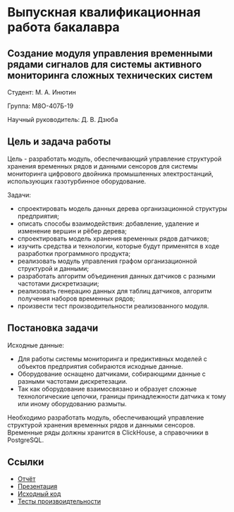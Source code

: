 # Выпускная квалификационная работа бакалавра

## Создание модуля управления временными рядами сигналов для системы активного мониторинга сложных технических систем

Студент: М. А. Инютин

Группа: М8О-407Б-19

Научный руководитель: Д. В. Дзюба

## Цель и задача работы

Цель - разработать модуль, обеспечивающий управление структурой хранения временных рядов и данными сенсоров для системы мониторинга цифрового двойника промышленных электростанций, использующих газотурбинное оборудование.

Задачи:

* спроектировать модель данных дерева организационной структуры предприятия;
* описать способы взаимодействия: добавление, удаление и изменение вершин и рёбер
дерева;
* спроектировать модель хранения временных рядов датчиков;
* изучить средства и технологии, которые будут применятся в ходе разработки
программного продукта;
* реализовать модуль управления графом организационной структурой и данными;
* разработать алгоритм объединения данных датчиков с разными частотами
дискретизации;
* реализовать генерацию данных для таблиц датчиков, алгоритм получения наборов
временных рядов;
* произвести тест производительности реализованного модуля.

## Постановка задачи

Исходные данные:

* Для работы системы мониторинга и предиктивных моделей с объектов предприятия собираются исходные данные.
* Оборудование оснащено датчиками, собирающими данные с разными частотами дискретезации.
* Так как оборудование взаимосвязано и образует сложные технологические цепочки, границы принадлежности датчика к тому или иному оборудованию размыты.

Необходимо разработать модуль, обеспечивающий управление структурой хранения временных рядов и данными сенсоров. Временные ряды должны хранится в ClickHouse, а справочники в PostgreSQL.

## Ссылки

* [Отчёт](https://github.com/EngineerXL/diploma/blob/main/report/main.pdf "Текст ВКР")
* [Презентация](https://github.com/EngineerXL/diploma/blob/main/slides/slides.pdf "Презентация на защиту")
* [Исходный код](https://github.com/EngineerXL/diploma/tree/main/docker "Исходный код разработанного модуля")
* [Тесты произвоидтельности](https://github.com/EngineerXL/diploma/blob/main/bench.ipynb "Тесты произвоидтельности модуля")
